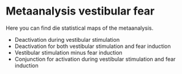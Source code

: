 # Metaanalysis vestibular fear

Here you can find die statistical maps of the metaanalysis.

- Deactivation during vestibular stimulation
- Deactivation for both vestibular stimulation and fear induction
- Vestibular stimulation minus fear induction
- Conjunction for activation during vestibular stimulation and fear induction
